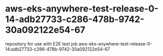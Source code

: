 # aws-eks-anywhere-test-release-0-14-adb27733-c286-478b-9742-30a092122e54-67
repository for use with E2E test job aws-eks-anywhere-test-release-0-14:adb27733-c286-478b-9742-30a092122e54-67

